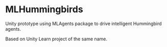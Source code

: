 # MLHummingbirds
Unity prototype using MLAgents package to drive intelligent Hummingbird agents.

Based on Unity Learn project of the same name.
